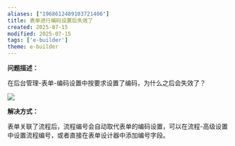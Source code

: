 ```yaml
---
aliases: ["1968612489103721406"]
title: 表单进行编码设置后失效了
created: 2025-07-15
modified: 2025-07-15
tags: ['e-builder']
theme: e-builder
---
```


**问题描述：**

在后台管理-表单-编码设置中按要求设置了编码，为什么之后会失效了？

![](https://myhelpdoc.oss-cn-heyuan.aliyuncs.com/mdimages/6a5f39f1a523564867546604dabcfbb8.jpg)

**解决方式：**

表单关联了流程后，流程编号会自动取代表单的编码设置，可以在流程-高级设置中设置流程编号，或者直接在表单设计器中添加编号字段。

